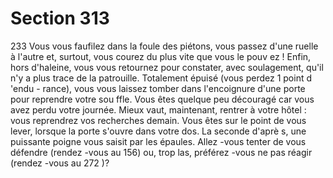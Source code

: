# Section 313

233
Vous vous faufilez dans la foule des piétons, vous passez d'une
ruelle à l'autre et, surtout, vous courez du plus vite que vous le
pouv ez ! Enfin, hors d'haleine, vous vous retournez pour
constater, avec soulagement, qu'il n'y a plus trace de la
patrouille. Totalement épuisé (vous perdez 1 point d 'endu -
rance),  vous vous laissez tomber dans l'encoignure d'une porte
pour reprendre votre sou ffle. Vous êtes quelque peu découragé
car vous avez perdu votre journée. Mieux vaut, maintenant,
rentrer à votre hôtel : vous reprendrez vos recherches demain.
Vous êtes sur le point de vous lever, lorsque la porte s'ouvre dans
votre dos. La seconde d'aprè s, une puissante poigne vous saisit
par les épaules. Allez -vous tenter de vous défendre (rendez -vous
au 156) ou, trop las, préférez -vous ne pas réagir (rendez -vous au
272 )?